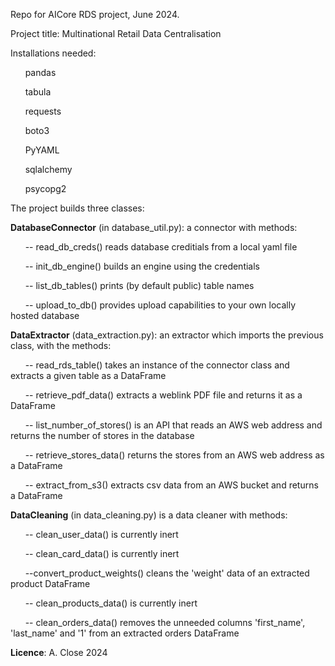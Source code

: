 Repo for AICore RDS project, June 2024.

Project title: Multinational Retail Data Centralisation

Installations needed: 

&nbsp; &nbsp; &nbsp; pandas

&nbsp; &nbsp; &nbsp; tabula

&nbsp; &nbsp; &nbsp; requests

&nbsp; &nbsp; &nbsp; boto3

&nbsp; &nbsp; &nbsp; PyYAML

&nbsp; &nbsp; &nbsp; sqlalchemy

&nbsp; &nbsp; &nbsp; psycopg2

The project builds three classes:

**DatabaseConnector** (in database_util.py): a connector with methods:

&nbsp; &nbsp; &nbsp; -- read_db_creds() reads database creditials from a local yaml file

&nbsp; &nbsp; &nbsp; -- init_db_engine() builds an engine using the credentials

&nbsp; &nbsp; &nbsp; -- list_db_tables() prints (by default public) table names

&nbsp; &nbsp; &nbsp; -- upload_to_db() provides upload capabilities to your own locally hosted database

**DataExtractor** (data_extraction.py): an extractor which imports the previous class, with the methods:

&nbsp; &nbsp; &nbsp; -- read_rds_table() takes an instance of the connector class and extracts a given table as a DataFrame

&nbsp; &nbsp; &nbsp; -- retrieve_pdf_data() extracts a weblink PDF file and returns it as a DataFrame

&nbsp; &nbsp; &nbsp; -- list_number_of_stores() is an API that reads an AWS web address and returns the number of stores in the database

&nbsp; &nbsp; &nbsp; -- retrieve_stores_data() returns the stores from an AWS web address as a DataFrame

&nbsp; &nbsp; &nbsp; -- extract_from_s3() extracts csv data from an AWS bucket and returns a DataFrame

**DataCleaning** (in data_cleaning.py) is a data cleaner with methods:

&nbsp; &nbsp; &nbsp; -- clean_user_data() is currently inert

&nbsp; &nbsp; &nbsp; -- clean_card_data() is currently inert

&nbsp; &nbsp; &nbsp; --convert_product_weights() cleans the 'weight' data of an extracted product DataFrame

&nbsp; &nbsp; &nbsp; -- clean_products_data() is currently inert

&nbsp; &nbsp; &nbsp; -- clean_orders_data() removes the unneeded columns 'first_name', 'last_name' and '1' from an extracted orders DataFrame


**Licence**: A. Close 2024